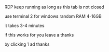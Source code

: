 RDP keep running as long as this tab is not closed

use terminal  2 for windows random RAM 4-16GB

it takes 3-4 minutes

if this works for you leave a thanks

by clicking 1 ad thanks
